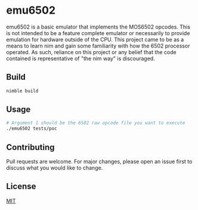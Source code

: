 # emu6502

emu6502 is a basic emulator that implements the MOS6502 opcodes. This is not intended to be a feature complete emulator or necessarily to provide emulation for hardware outside of the CPU. This project came to be as a means to learn nim and gain some familiarity with how the 6502 processor operated. As such, reliance on this project or any belief that the code contained is representative of "the nim way" is discouraged.

## Build

```bash
nimble build
```

## Usage

```bash
# Argument 1 should be the 6502 raw opcode file you want to execute
./emu6502 tests/poc
```

## Contributing

Pull requests are welcome. For major changes, please open an issue first to discuss what you would like to change.

## License

[MIT](https://choosealicense.com/licenses/mit/)